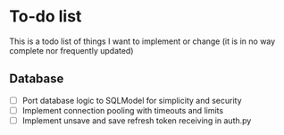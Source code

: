 # To-do list
This is a todo list of things I want to implement or change (it is in no way complete nor frequently updated)
## Database
- [ ] Port database logic to SQLModel for simplicity and security
- [ ] Implement connection pooling with timeouts and limits
- [ ] Implement unsave and save refresh token receiving in auth.py
